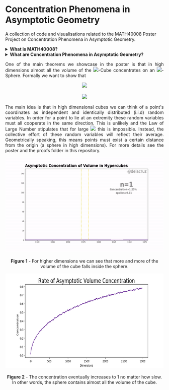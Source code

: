 # Concentration Phenomena in Asymptotic Geometry
A collection of code and visualisations related to the MATH40008 Poster Project on Concentration Phenomena in Asymptotic Geometry. 

<details>
<summary><b>What is MATH40008?</b></summary>
<br>
  <p align="justify">
  MATH40008 is a module all first year maths undergraduates at Imperial College London take after completing their summer exams. The department suggests topics and students choose one. For their chosen topic, they are expected to learn via independent research, construct a poster and give a presentation. 
    
   Concentration of Volume falls under 'Law of Large Numbers and The Central Limit Theorem'.
    <hr>
</p>

</details>

<details>
<summary><b>What are Concentration Phenomena in Asymptotic Geometry?</b></summary>
<br>
  <p align="justify">
  Asymptotic Geometry is when we look at what happens to geometric objects in very high dimensions. Concentration refers to the notion that almost all the volume of certain <img src="https://latex.codecogs.com/gif.latex?n">-dimensional regions cluster around an arbitrarily small <img src="https://latex.codecogs.com/gif.latex?\delta">-neighbourhood of an <img src="https://latex.codecogs.com/gif.latex?(n-1)">-dimensional region. We discuss two examples:
    <ol>
    <li>The volume of an asymptotic <img src="https://latex.codecogs.com/gif.latex?n">-Cube concentrates on its intersection with an <img src="https://latex.codecogs.com/gif.latex?\small{(n-1)}">-Sphere.
</li>
    <li>The area of an asymptotic <img src="https://latex.codecogs.com/gif.latex?\small{n}-Sphere"> concentrates on its equators</li>.
    </ol>
    <hr>
</p>

</details>

<p align="justify">
One of the main theorems we showcase in the poster is that in high dimensions almost all the volume of the <img src="https://latex.codecogs.com/gif.latex?n">-Cube concentrates on an <img src="https://latex.codecogs.com/gif.latex?\small{(n-1)}">-Sphere. Formally we want to show that
  
</p>  

<p align="center">
  <img src="https://latex.codecogs.com/gif.latex?\forall&space;\varepsilon&space;>&space;0,&space;\,&space;\mathrm{Vol}\left(&space;U_{n,\varepsilon}\cap[-1,1]^n\right)\rightarrow&space;\mathrm{Vol}([-1,1]^n)">
  <br>
  <br>
  <img src="https://latex.codecogs.com/gif.latex?U_{n,\varepsilon}&space;:=&space;\left\{x\in\mathbb{R}^n:&space;(1-\varepsilon)\sqrt{n/3}<\|x\|<(1&plus;\varepsilon)\sqrt{n/3}\right\}"> 
  
</p>

<p align="justify">
The main idea is that in high dimensional cubes we can think of a point's coordinates as independent and identically distributed (i.i.d) random variables. In order for a point to lie at an extremity these random variables must all cooperate in the same direction. This is unlikely and the Law of Large Number stipulates that for large <img src="https://latex.codecogs.com/gif.latex?n"> this is impossible. Instead, the collective effort of these random variables will reflect their average. Geometrically speaking, this means points must exist a certain distance from the origin (a sphere in high dimensions). For more details see the poster and the proofs folder in this repository.
</p>


<p align="center">
  <img width="600" height="300" src=figures/hypercube_conc_hist.gif>
  <br></br>
  <caption><b>Figure 1</b> - For higher dimensions we can see that more and more of the volume of the cube falls inside the sphere.</caption>
</p>

<p align="center">
  <img width="600" height="300" src=figures/rate_conc_graph.png>
  <br></br>
  <caption><b>Figure 2</b> - The concentration eventually increases to 1 no matter how slow. <br> In other words, the sphere contains almost all the volume of the cube. </caption>
</p>
